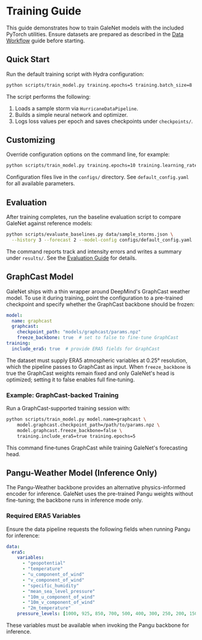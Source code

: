 # Training Guide

This guide demonstrates how to train GaleNet models with the included
PyTorch utilities. Ensure datasets are prepared as described in the
[Data Workflow](data_workflow.md) guide before starting.

## Quick Start

Run the default training script with Hydra configuration:

```bash
python scripts/train_model.py training.epochs=5 training.batch_size=8
```

The script performs the following:

1. Loads a sample storm via `HurricaneDataPipeline`.
2. Builds a simple neural network and optimizer.
3. Logs loss values per epoch and saves checkpoints under `checkpoints/`.

## Customizing

Override configuration options on the command line, for example:

```bash
python scripts/train_model.py training.epochs=10 training.learning_rate=1e-4
```

Configuration files live in the `configs/` directory. See `default_config.yaml`
for all available parameters.

## Evaluation

After training completes, run the baseline evaluation script to compare GaleNet
against reference models:

```bash
python scripts/evaluate_baselines.py data/sample_storms.json \
  --history 3 --forecast 2 --model-config configs/default_config.yaml
```

The command reports track and intensity errors and writes a summary under
`results/`. See the [Evaluation Guide](evaluation.md) for details.

## GraphCast Model

GaleNet ships with a thin wrapper around DeepMind's GraphCast weather model.
To use it during training, point the configuration to a pre-trained checkpoint
and specify whether the GraphCast backbone should be frozen:

```yaml
model:
  name: graphcast
  graphcast:
    checkpoint_path: "models/graphcast/params.npz"
    freeze_backbone: true  # set to false to fine‑tune GraphCast
training:
  include_era5: true  # provide ERA5 fields for GraphCast
```

The dataset must supply ERA5 atmospheric variables at 0.25° resolution, which
the pipeline passes to GraphCast as input.  When `freeze_backbone` is true the
GraphCast weights remain fixed and only GaleNet's head is optimized; setting it
to false enables full fine‑tuning.

### Example: GraphCast-backed Training

Run a GraphCast-supported training session with:

```bash
python scripts/train_model.py model.name=graphcast \
    model.graphcast.checkpoint_path=/path/to/params.npz \
    model.graphcast.freeze_backbone=false \
    training.include_era5=true training.epochs=5
```

This command fine‑tunes GraphCast while training GaleNet's forecasting head.

## Pangu-Weather Model (Inference Only)

The Pangu-Weather backbone provides an alternative physics-informed encoder for
inference. GaleNet uses the pre-trained Pangu weights without fine-tuning; the
backbone runs in inference mode only.

### Required ERA5 Variables

Ensure the data pipeline requests the following fields when running Pangu for
inference:

```yaml
data:
  era5:
    variables:
      - "geopotential"
      - "temperature"
      - "u_component_of_wind"
      - "v_component_of_wind"
      - "specific_humidity"
      - "mean_sea_level_pressure"
      - "10m_u_component_of_wind"
      - "10m_v_component_of_wind"
      - "2m_temperature"
    pressure_levels: [1000, 925, 850, 700, 500, 400, 300, 250, 200, 150, 100, 70, 50]
```

These variables must be available when invoking the Pangu backbone for
inference.
